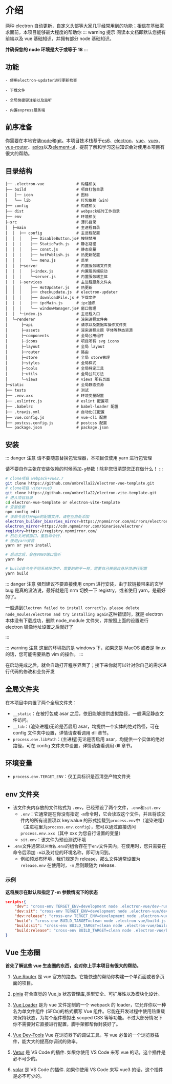 # 介绍

两种 electron 自动更新，自定义头部等大家几乎经常用到的功能；相信在基础需求面前，本项目能够最大程度的帮助你
::: warning 提示
阅读本文档即默认您拥有前端以及 vue 基础知识，并拥有部分 node 基础知识。

**并确保您的 node 环境是大于或等于 18**
:::

## 功能

```
- 使用electron-updater进行更新检查

- 下载文件

- 全局快捷键注册以及监听

- 内置express服务端
```

## 前序准备

你需要在本地安装[node](https://nodejs.org/en/)和[git](https://git-scm.com/)。本项目技术栈基于[es6](http://es6.ruanyifeng.com/)、[electron](https://electronjs.org/)、[vue](https://cn.vuejs.org/index.html)、[vuex](https://vuex.vuejs.org/zh/guide/)、[vue-router](https://router.vuejs.org/zh/)、[axios](https://github.com/axios/axios)以及[element-ui](https://element.eleme.io/)，提前了解和学习这些知识会对使用本项目有很大的帮助。

## 目录结构

```
├── .electron-vue              # 构建相关
├── build                      # 项目打包目录
│   │── icon                   # 图标
│   └── lib                    # 打包依赖（win）
├── config                     # 构建相关
├── dist                       # webpack临时工作目录
├── env                        # 环境相关
├─src                          # 源码目录
│  ├─main                      # 主进程目录
│  │  ├── config               # 主进程配置
│  │  │    ├── DisableButton.js# 按钮禁用
│  │  │    ├── StaticPath.js   # 静态路径
│  │  │    ├── const.js        # 静态变量
│  │  │    ├── hotPublish.js   # 热更新配置
│  │  │    └── menu.js         # 菜单
│  │  ├─server                 # 内置服务端文件夹
│  │  │    ├─index.js          # 内置服务端启动
│  │  │    └─server.js         # 内置服务端主体
│  │  ├─services               # 主进程服务文件夹
│  │  │    ├── HotUpdater.js   # 热更新
│  │  │    ├── checkupdate.js  # electron-updater
│  │  │    ├── downloadFile.js # 下载文件
│  │  │    ├── ipcMain.js      # ipc通讯
│  │  │    └── windowManager.js# 窗口管理
│  │  └─index.js               # 主进程入口
│  └─renderer                  # 渲染进程文件夹
│      ├─api                   # 请求以及数据库操作文件夹
│      ├─assets                # 渲染进程主题 字体等静态资源
│      ├─components            # 全局公用组件
│      ├─icons                 # 项目所有 svg icons
│      ├─layout                # 全局 layout
│      ├─router                # 路由
│      ├─store                 # 全局 store管理
│      ├─styles                # 全局样式
│      ├─tools                 # 全局特定工具
│      ├─utils                 # 全局公共方法
│      └─views                 # views 所有页面
├─static                       # 全局静态资源
├── tests                      # 测试
├── .env.xxx                   # 环境变量配置
├── .eslintrc.js               # eslint 配置项
├── .babelrc                   # babel-loader 配置
├── .travis.yml                # 自动化CI配置
├── vue.config.js              # vue-cli 配置
├── postcss.config.js          # postcss 配置
└── package.json               # package.json
```

## 安装

::: danger 注意
请不要随意替换包管理器，本项目仅使用 yarn 进行包管理

请不要自作主张在安装依赖的时候添加`-g`参数！除非您很清楚您正在做什么！
:::

```bash
# clone项目 webpack+vue2.7
git clone https://github.com/umbrella22/electron-vue-template.git
# clone项目 vite+vue3
git clone https://github.com/umbrella22/electron-vite-template.git
# 进入项目目录
cd electron-vue-template or electron-vite-template
# 安装依赖
npm config edit
# 该命令会打开npm的配置文件，请在空白处添加
electron_builder_binaries_mirror=https://npmmirror.com/mirrors/electron-builder-binaries/
electron_mirror=https://cdn.npmmirror.com/binaries/electron/
registry=https://registry.npmmirror.com/
# 然后关闭该窗口，重启命令行.
# 使用yarn安装
yarn or yarn install

# 启动之后，会在9080端口监听
yarn dev

# build命令在不同系统环境中，需要的的不一样，需要自己根据自身环境进行配置
yarn build

```

::: danger 注意
强烈建议不要直接使用 cnpm 进行安装，由于软链接带来的玄学 bug 是真的没法说，最好就是用 nrm 切换一下 registry，或者使用 yarn，是最好的了。

一般遇到`Electron failed to install correctly，please delete node_moules/electron and try installing again`这种错误时，就是 electron 本体没有下载成功，删除 node_module 文件夹，并按照上面的设置进行 electron 镜像地址设置之后就好了

:::

::: warning 注意
这里的环境指的是 windows 下，如果您是 MacOS 或者是 linux 的话，您可能需要熟悉 vim 的操作。
:::

在启动完成之后，就会自动打开程序界面了；接下来你就可以针对你自己的需求进行代码的修改和业务开发

## 全局文件夹

在本项目中内置了两个全局文件夹：

- `__static`：在被打包成 asar 之后，依旧能够提供虚拟路径，一般满足静态文件访问。
- `__lib`：(渲染进程)无论是否启用 asar，均提供一个实体的绝对路径，可在 config 文件夹中设置，详情请查看调用 dll 章节。
- `process.env.libPath`：(主进程)无论是否启用 asar，均提供一个实体的绝对路径，可在 config 文件夹中设置，详情请查看调用 dll 章节。

## 环境变量

- `process.env.TERGET_ENV`：仅工具标识是否清空产物文件夹

## env 文件夹

- 该文件夹内存放的文件格式为 `.env`，已经预设了两个文件，`.env`和`sit.env`
  - `.env`：它通常是在你没有指定 `-m`命令时，它会读取这个文件，并且将该文件内的所有设置项以 key:value 的形式挂载到`process.env`中（渲染进程）（主进程里为`process.env.config`），您可以通过直接访问`process.env.xxx`（其中 xxx 为您自行设置的变量）
  - `sit.env`：该文件为预设测试环境
- `.env`文件通常以`环境名.env`的组合存在于`env`文件夹内，在使用时，您只需要在命令后添加 `-m`以及对应的环境名称，即可访问到。
  - 例如预发布环境，我们规定为 release，那么文件通常设置为 `release.env` 在使用时，`-m` 后则跟随为 release.

### 示例

**这将展示在默认和指定了-m 参数情况下的状态**

```json
scripts:{
    "dev": "cross-env TERGET_ENV=development node .electron-vue/dev-runner.js",
    "dev:sit": "cross-env TERGET_ENV=development node .electron-vue/dev-runner.js -m sit",
    "dev:release": "cross-env TERGET_ENV=development node .electron-vue/dev-runner.js -m release",
    "build": "cross-env BUILD_TARGET=clean node .electron-vue/build.js  && electron-builder",
    "build:sit": "cross-env BUILD_TARGET=clean node .electron-vue/build.js -m sit  && electron-builder",
    "build:release": "cross-env BUILD_TARGET=clean node .electron-vue/build.js -m release  && electron-builder",
}
```

## Vue 生态圈

**首先了解这些 vue 生态圈的东西，会对你上手本项目有很大的帮助。**

1. [Vue Router](https://router.vuejs.org/) 是 vue 官方的路由。它能快速的帮助你构建一个单页面或者多页面的项目。

2. [pinia](https://pinia.vuejs.org/) 符合直觉的 Vue.js 状态管理库,类型安全、可扩展性以及模块化设计。

3. [Vue Loader](https://vue-loader.vuejs.org) 是为 vue 文件定制的一个 webpack 的 loader，它允许你以一种名为单文件组件 (SFCs)的格式撰写 Vue 组件。它能在开发过程中使用热重载来保持状态，为每个组件模拟出 scoped CSS 等等功能。不过大部分情况下你不需要对它直接进行配置，脚手架都帮你封装好了。

4. [Vue Dev-Tools](https://github.com/vuejs/vue-devtools) Vue 在浏览器下的调试工具。写 vue 必备的一个浏览器插件，能大大的提高你调试的效率。

5. [Vetur](https://github.com/vuejs/vetur) 是 VS Code 的插件. 如果你使用 VS Code 来写 vue 的话，这个插件是必不可少的。
6. [volar](https://github.com/johnsoncodehk/volar) 是 VS Code 的插件. 如果你使用 VS Code 来写 vue3 的话，这个插件是必不可少的。

